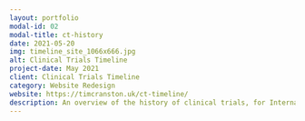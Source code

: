 ```yaml
---
layout: portfolio
modal-id: 02
modal-title: ct-history
date: 2021-05-20
img: timeline_site_1066x666.jpg
alt: Clinical Trials Timeline
project-date: May 2021
client: Clinical Trials Timeline
category: Website Redesign
website: https://timcranston.uk/ct-timeline/
description: An overview of the history of clinical trials, for International Clinical Trial Day
---
```

